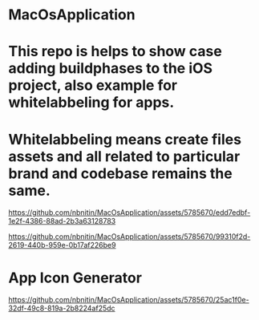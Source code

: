 # MacOsApplication

# This repo is helps to show case adding buildphases to the iOS project, also example for whitelabbeling for apps.

# Whitelabbeling means create files assets and all related to particular brand and codebase remains the same.

https://github.com/nbnitin/MacOsApplication/assets/5785670/edd7edbf-1e2f-4386-88ad-2b3a63128783



https://github.com/nbnitin/MacOsApplication/assets/5785670/99310f2d-2619-440b-959e-0b17af226be9


# App Icon Generator
https://github.com/nbnitin/MacOsApplication/assets/5785670/25ac1f0e-32df-49c8-819a-2b8224af25dc

